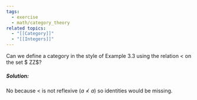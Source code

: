 ```yaml
---
tags:
  - exercise
  - math/category_theory
related topics:
  - "[[Category]]"
  - "[[Integers]]"
---
```

Can we define a category in the style of Example 3.3 using the relation $<$ on the set $ ZZ$?
##### Solution:
No because $<$ is not reflexive ($a\nless a$) so identities would be missing.